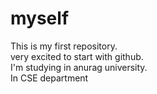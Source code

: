 # myself
This is my first repository.
<br>
very excited to start with github.
<br>
I'm studying in anurag university.
<br>
In CSE department
